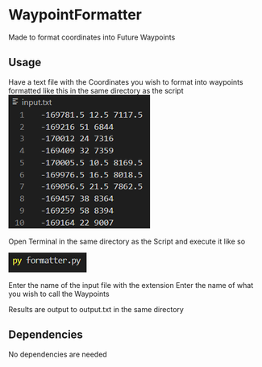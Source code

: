 # WaypointFormatter
Made to format coordinates into Future Waypoints

## Usage
Have a text file with the Coordinates you wish to format into waypoints formatted like this in the same directory as the script
![Like this](https://raw.githubusercontent.com/KohimaNayagato/WaypointFormatter/master/images/input.png)

Open Terminal in the same directory as the Script and execute it like so

![Like so](https://raw.githubusercontent.com/KohimaNayagato/WaypointFormatter/master/images/formatter.png)

Enter the name of the input file with the extension
Enter the name of what you wish to call the Waypoints

Results are output to output.txt in the same directory

## Dependencies
No dependencies are needed
